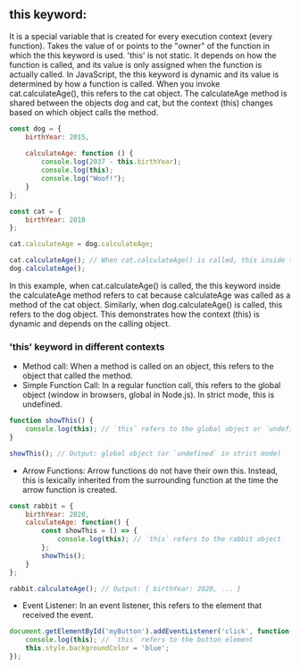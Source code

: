 ## this keyword:
It is a special variable that is created for every execution context (every function). Takes the value of or points to the "owner" of the function in which the this keyword is used. 'this' is not static. It depends on how the function is called, and its value is only assigned when the function is actually called. In JavaScript, the this keyword is dynamic and its value is determined by how a function is called. When you invoke cat.calculateAge(), this refers to the cat object. The calculateAge method is shared between the objects dog and cat, but the context (this) changes based on which object calls the method. 

```javascript linenums=1
const dog = {
    birthYear: 2015,
    
    calculateAge: function () {
        console.log(2037 - this.birthYear);
        console.log(this);
        console.log("Woof!");
    }
};

const cat = {
    birthYear: 2018
};

cat.calculateAge = dog.calculateAge;

cat.calculateAge(); // When cat.calculateAge() is called, this inside the calculateAge method refers to cat because calculateAge was called as a method of the cat object.
dog.calculateAge();
```
In this example, when cat.calculateAge() is called, the this keyword inside the calculateAge method refers to cat because calculateAge was called as a method of the cat object. Similarly, when dog.calculateAge() is called, this refers to the dog object. This demonstrates how the context (this) is dynamic and depends on the calling object.

### 'this' keyword in different contexts
- Method call: When a method is called on an object, this refers to the object that called the method.
- Simple Function Call: In a regular function call, this refers to the global object (window in browsers, global in Node.js). In strict mode, this is undefined.
```javascript linenums=1
function showThis() {
    console.log(this); // `this` refers to the global object or `undefined` in strict mode
}

showThis(); // Output: global object (or `undefined` in strict mode)
```
- Arrow Functions: Arrow functions do not have their own this. Instead, this is lexically inherited from the surrounding function at the time the arrow function is created.
```javascript "linenums=1"
const rabbit = {
    birthYear: 2020,
    calculateAge: function() {
        const showThis = () => {
            console.log(this); // `this` refers to the rabbit object
        };
        showThis();
    }
};

rabbit.calculateAge(); // Output: { birthYear: 2020, ... }
```
- Event Listener: In an event listener, this refers to the element that received the event.
```javascript "linenums=1"
document.getElementById('myButton').addEventListener('click', function() {
    console.log(this); // `this` refers to the button element
    this.style.backgroundColor = 'blue';
});
```
 
